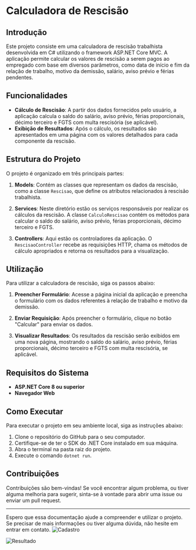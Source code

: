 # Calculadora de Rescisão

## Introdução
Este projeto consiste em uma calculadora de rescisão trabalhista desenvolvida em C# utilizando o framework ASP.NET Core MVC. A aplicação permite calcular os valores de rescisão a serem pagos ao empregado com base em diversos parâmetros, como data de início e fim da relação de trabalho, motivo da demissão, salário, aviso prévio e férias pendentes.

## Funcionalidades
- **Cálculo de Rescisão**: A partir dos dados fornecidos pelo usuário, a aplicação calcula o saldo do salário, aviso prévio, férias proporcionais, décimo terceiro e FGTS com multa rescisória (se aplicável).
- **Exibição de Resultados**: Após o cálculo, os resultados são apresentados em uma página com os valores detalhados para cada componente da rescisão.

## Estrutura do Projeto
O projeto é organizado em três principais partes:

1. **Models**: Contém as classes que representam os dados da rescisão, como a classe `Rescisao`, que define os atributos relacionados à rescisão trabalhista.
   
2. **Services**: Neste diretório estão os serviços responsáveis por realizar os cálculos da rescisão. A classe `CalculoRescisao` contém os métodos para calcular o saldo do salário, aviso prévio, férias proporcionais, décimo terceiro e FGTS.

3. **Controllers**: Aqui estão os controladores da aplicação. O `RescisaoController` recebe as requisições HTTP, chama os métodos de cálculo apropriados e retorna os resultados para a visualização.

## Utilização
Para utilizar a calculadora de rescisão, siga os passos abaixo:

1. **Preencher Formulário**: Acesse a página inicial da aplicação e preencha o formulário com os dados referentes à relação de trabalho e motivo da demissão.

2. **Enviar Requisição**: Após preencher o formulário, clique no botão "Calcular" para enviar os dados.

3. **Visualizar Resultados**: Os resultados da rescisão serão exibidos em uma nova página, mostrando o saldo do salário, aviso prévio, férias proporcionais, décimo terceiro e FGTS com multa rescisória, se aplicável.

## Requisitos do Sistema
- **ASP.NET Core 8 ou superior**
- **Navegador Web**

## Como Executar
Para executar o projeto em seu ambiente local, siga as instruções abaixo:

1. Clone o repositório do GitHub para o seu computador.
2. Certifique-se de ter o SDK do .NET Core instalado em sua máquina.
3. Abra o terminal na pasta raiz do projeto.
4. Execute o comando `dotnet run`.

## Contribuições
Contribuições são bem-vindas! Se você encontrar algum problema, ou tiver alguma melhoria para sugerir, sinta-se à vontade para abrir uma issue ou enviar um pull request.

---

Espero que essa documentação ajude a compreender e utilizar o projeto. Se precisar de mais informações ou tiver alguma dúvida, não hesite em entrar em contato.
![Cadastro](Calculadora-De-Rescisao/Images/cadastro.png)

![Resultado](Calculadora-De-Rescisao/Images/resultado.png)
